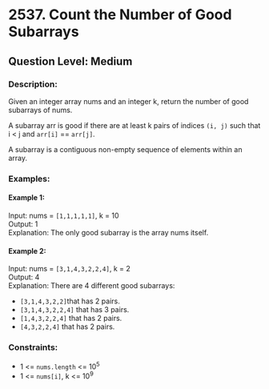 # 2537. Count the Number of Good Subarrays
## Question Level: Medium
### Description:
Given an integer array nums and an integer k, return the number of good subarrays of nums.

A subarray arr is good if there are at least k pairs of indices `(i, j)` such that i < j and `arr[i]` == `arr[j]`.

A subarray is a contiguous non-empty sequence of elements within an array.

### Examples:
#### Example 1:

Input: nums = `[1,1,1,1,1]`, k = 10  
Output: 1  
Explanation: The only good subarray is the array nums itself.
#### Example 2:

Input: nums = `[3,1,4,3,2,2,4]`, k = 2  
Output: 4  
Explanation: There are 4 different good subarrays:  
- `[3,1,4,3,2,2]`that has 2 pairs.
- `[3,1,4,3,2,2,4]` that has 3 pairs.
- `[1,4,3,2,2,4]` that has 2 pairs.
- `[4,3,2,2,4]` that has 2 pairs.

### Constraints:

- 1 <= `nums.length` <= 10<sup>5</sup>
- 1 <= `nums[i]`, k <= 10<sup>9</sup>